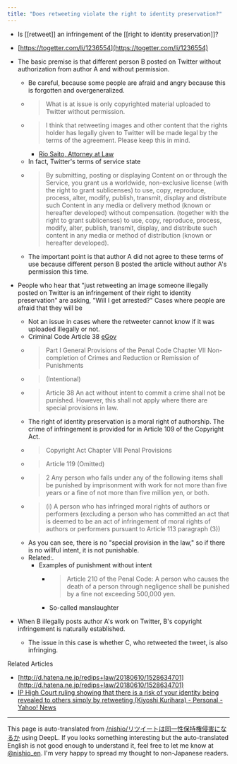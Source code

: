 ```yaml
---
title: "Does retweeting violate the right to identity preservation?"
---
```


- Is [[retweet]] an infringement of the [[right to identity preservation]]?
- [https://togetter.com/li/1236554](https://togetter.com/li/1236554)
- The basic premise is that different person B posted on Twitter without authorization from author A and without permission.
    - Be careful, because some people are afraid and angry because this is forgotten and overgeneralized.
    - > What is at issue is only copyrighted material uploaded to Twitter without permission.
    - >  I think that retweeting images and other content that the rights holder has legally given to Twitter will be made legal by the terms of the agreement. Please keep this in mind.
        - [Rio Saito, Attorney at Law](https://twitter.com/b_saitorio/status/1006749812102844417)
    - In fact, Twitter's terms of service state
    - >  By submitting, posting or displaying Content on or through the Service, you grant us a worldwide, non-exclusive license (with the right to grant sublicenses) to use, copy, reproduce, process, alter, modify, publish, transmit, display and distribute such Content in any media or delivery method (known or hereafter developed) without compensation. (together with the right to grant sublicenses) to use, copy, reproduce, process, modify, alter, publish, transmit, display, and distribute such content in any media or method of distribution (known or hereafter developed).
    - The important point is that author A did not agree to these terms of use because different person B posted the article without author A's permission this time.

- People who hear that "just retweeting an image someone illegally posted on Twitter is an infringement of their right to identity preservation" are asking, "Will I get arrested?" Cases where people are afraid that they will be
    - Not an issue in cases where the retweeter cannot know if it was uploaded illegally or not.
    - Criminal Code Article 38 [eGov](http://elaws.e-gov.go.jp/search/elawsSearch/elaws_search/lsg0500/detail?lawId=140AC0000000045&openerCode=1#H)
    - >  Part I General Provisions of the Penal Code Chapter VII Non-completion of Crimes and Reduction or Remission of Punishments
    - >  (Intentional)
    - >  Article 38 An act without intent to commit a crime shall not be punished. However, this shall not apply where there are special provisions in law.
    - The right of identity preservation is a moral right of authorship. The crime of infringement is provided for in Article 109 of the Copyright Act.
    - > Copyright Act Chapter VIII Penal Provisions
    - > Article 119 (Omitted)
    - > 2 Any person who falls under any of the following items shall be punished by imprisonment with work for not more than five years or a fine of not more than five million yen, or both.
    - > (i) A person who has infringed moral rights of authors or performers (excluding a person who has committed an act that is deemed to be an act of infringement of moral rights of authors or performers pursuant to Article 113 paragraph (3))
    - As you can see, there is no "special provision in the law," so if there is no willful intent, it is not punishable.
    - Related:.
        - Examples of punishment without intent
            - > Article 210 of the Penal Code: A person who causes the death of a person through negligence shall be punished by a fine not exceeding 500,000 yen.
            - So-called manslaughter

- When B illegally posts author A's work on Twitter, B's copyright infringement is naturally established.
    - The issue in this case is whether C, who retweeted the tweet, is also infringing.

Related Articles
- [http://d.hatena.ne.jp/redips+law/20180610/1528634701](http://d.hatena.ne.jp/redips+law/20180610/1528634701)
- [IP High Court ruling showing that there is a risk of your identity being revealed to others simply by retweeting (Kiyoshi Kurihara) - Personal - Yahoo! News](https://news.yahoo.co.jp/byline/kuriharakiyoshi/20180613-00086449/)

---
This page is auto-translated from [/nishio/リツイートは同一性保持権侵害になるか](https://scrapbox.io/nishio/リツイートは同一性保持権侵害になるか) using DeepL. If you looks something interesting but the auto-translated English is not good enough to understand it, feel free to let me know at [@nishio_en](https://twitter.com/nishio_en). I'm very happy to spread my thought to non-Japanese readers.